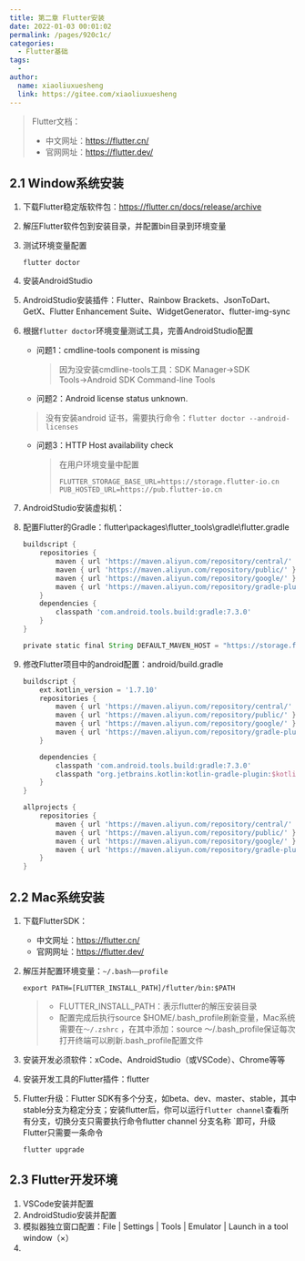 ```yaml
---
title: 第二章 Flutter安装
date: 2022-01-03 00:01:02
permalink: /pages/920c1c/
categories:
  - Flutter基础
tags:
  - 
author: 
  name: xiaoliuxuesheng
  link: https://gitee.com/xiaoliuxuesheng
---
```


> Flutter文档：
>
> - 中文网址：https://flutter.cn/
> - 官网网址：https://flutter.dev/

## 2.1 Window系统安装

1. 下载Flutter稳定版软件包：https://flutter.cn/docs/release/archive

2. 解压Flutter软件包到安装目录，并配置bin目录到环境变量

3. 测试环境变量配置

   ```shell
   flutter doctor
   ```

4. 安装AndroidStudio

5. AndroidStudio安装插件：Flutter、Rainbow Brackets、JsonToDart、GetX、Flutter Enhancement Suite、WidgetGenerator、flutter-img-sync

6. 根据`flutter doctor`环境变量测试工具，完善AndroidStudio配置

   - 问题1：cmdline-tools component is missing

     > 因为没安装cmdline-tools工具：SDK Manager→SDK Tools→Android SDK Command-line Tools

   -  问题2：Android license status unknown.

     > 没有安装android 证书，需要执行命令：`flutter doctor --android-licenses`

   - 问题3：HTTP Host availability check

     > 在用户环境变量中配置
     >
     > ```shell
     > FLUTTER_STORAGE_BASE_URL=https://storage.flutter-io.cn
     > PUB_HOSTED_URL=https://pub.flutter-io.cn
     > ```

7. AndroidStudio安装虚拟机：

8. 配置Flutter的Gradle：flutter\packages\flutter_tools\gradle\flutter.gradle

   ```groovy
   buildscript {
       repositories {
           maven { url 'https://maven.aliyun.com/repository/central/' }
           maven { url 'https://maven.aliyun.com/repository/public/' }
           maven { url 'https://maven.aliyun.com/repository/google/' }
           maven { url 'https://maven.aliyun.com/repository/gradle-plugin/' }
       }
       dependencies {
           classpath 'com.android.tools.build:gradle:7.3.0'
       }
   }
   
   private static final String DEFAULT_MAVEN_HOST = "https://storage.flutter-io.cn";
   ```
   
9. 修改Flutter项目中的android配置：android/build.gradle

   ```groovy
   buildscript {
       ext.kotlin_version = '1.7.10'
       repositories {
           maven { url 'https://maven.aliyun.com/repository/central/' }
           maven { url 'https://maven.aliyun.com/repository/public/' }
           maven { url 'https://maven.aliyun.com/repository/google/' }
           maven { url 'https://maven.aliyun.com/repository/gradle-plugin/' }
       }
   
       dependencies {
           classpath 'com.android.tools.build:gradle:7.3.0'
           classpath "org.jetbrains.kotlin:kotlin-gradle-plugin:$kotlin_version"
       }
   }
   
   allprojects {
       repositories {
           maven { url 'https://maven.aliyun.com/repository/central/' }
           maven { url 'https://maven.aliyun.com/repository/public/' }
           maven { url 'https://maven.aliyun.com/repository/google/' }
           maven { url 'https://maven.aliyun.com/repository/gradle-plugin/' }
       }
   }
   ```


## 2.2 Mac系统安装

1. 下载FlutterSDK：

   - 中文网址：https://flutter.cn/
   - 官网网址：https://flutter.dev/

2. 解压并配置环境变量：`~/.bash——profile`

   ```shell
   export PATH=[FLUTTER_INSTALL_PATH]/flutter/bin:$PATH
   ```

   > - FLUTTER_INSTALL_PATH：表示flutter的解压安装目录
   > - 配置完成后执行source $HOME/.bash_profile刷新变量，Mac系统需要在`～/.zshrc` ，在其中添加：source ～/.bash_profile保证每次打开终端可以刷新.bash_profile配置文件

3. 安装开发必须软件：xCode、AndroidStudio（或VSCode）、Chrome等等

4. 安装开发工具的Flutter插件：flutter

5. Flutter升级：Flutter SDK有多个分支，如beta、dev、master、stable，其中stable分支为稳定分支；安装flutter后，你可以运行`flutter channel`查看所有分支，切换分支只需要执行命令flutter channel 分支名称 `即可，升级Flutter只需要一条命令

   ```shell
   flutter upgrade
   ```

   

## 2.3 Flutter开发环境

1. VSCode安装并配置
2. AndroidStudio安装并配置
3. 模拟器独立窗口配置：File | Settings | Tools | Emulator | Launch in a tool window（×）
4. 

